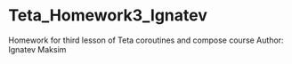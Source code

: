 # Teta_Homework3_Ignatev
Homework for third lesson of Teta coroutines and compose course Author: Ignatev Maksim
